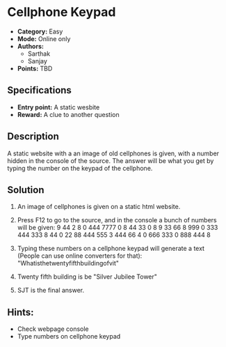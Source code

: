 # Cellphone Keypad

* **Category:** Easy
* **Mode:** Online only
* **Authors:**
  * Sarthak
  * Sanjay
* **Points:** TBD

## Specifications

* **Entry point:** A static wesbite
* **Reward:** A clue to another question

## Description

A static website with a an image of old cellphones is given, with a number hidden in the console of the source.
The answer will be what you get by typing the number on the keypad of the cellphone.

## Solution

1. An image of cellphones is given on a static html website.
2. Press F12 to go to the source, and in the console a bunch of numbers will be given:
   9 44 2 8 0 444 7777 0 8 44 33 0 8 9 33 66 8 999 0 333 444 333 8 44 0 22 88 444 555 3 444 66 4 0 666 333 0 888 444 8

3. Typing these numbers on a cellphone keypad will generate a text (People can use online converters for that):
    "Whatisthetwentyfifthbuildingofvit"

4. Twenty fifth building is be "Silver Jubilee Tower"
5. SJT is the final answer.

## Hints:

 - Check webpage console
 - Type numbers on cellphone keypad
 
